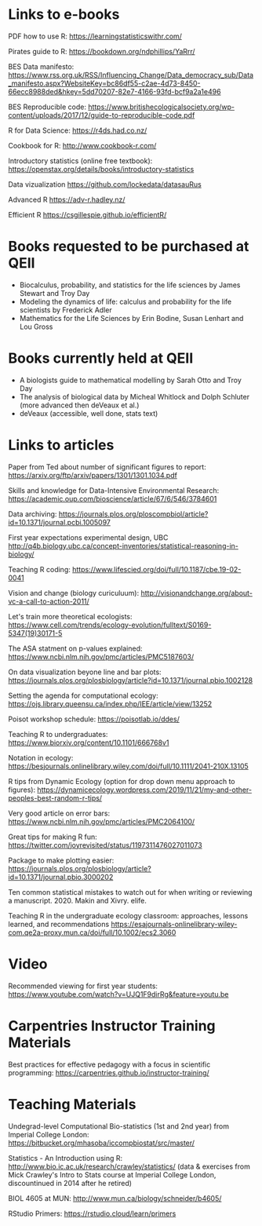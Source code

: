 # Links to e-books
PDF how to use R: https://learningstatisticswithr.com/

Pirates guide to R: https://bookdown.org/ndphillips/YaRrr/

BES Data manifesto: https://www.rss.org.uk/RSS/Influencing_Change/Data_democracy_sub/Data_manifesto.aspx?WebsiteKey=bc86df55-c2ae-4d73-8450-66ecc8988ded&hkey=5dd70207-82e7-4166-93fd-bcf9a2a1e496

BES Reproducible code: https://www.britishecologicalsociety.org/wp-content/uploads/2017/12/guide-to-reproducible-code.pdf

R for Data Science: https://r4ds.had.co.nz/

Cookbook for R: http://www.cookbook-r.com/

Introductory statistics (online free textbook): https://openstax.org/details/books/introductory-statistics

Data vizualization https://github.com/lockedata/datasauRus

Advanced R https://adv-r.hadley.nz/

Efficient R https://csgillespie.github.io/efficientR/

# Books requested to be purchased at QEII
- Biocalculus, probability, and statistics for the life sciences by James Stewart and Troy Day
- Modeling the dynamics of life: calculus and probability for the life scientists by Frederick Adler
- Mathematics for the Life Sciences by Erin Bodine, Susan Lenhart and Lou Gross

# Books currently held at QEII
- A biologists guide to mathematical modelling by Sarah Otto and Troy Day
- The analysis of biological data by Micheal Whitlock and Dolph Schluter (more advanced then deVeaux et al.)
- deVeaux (accessible, well done, stats text)

# Links to articles
Paper from Ted about number of significant figures to report: https://arxiv.org/ftp/arxiv/papers/1301/1301.1034.pdf

Skills and knowledge for Data-Intensive Environmental Research: https://academic.oup.com/bioscience/article/67/6/546/3784601

Data archiving: https://journals.plos.org/ploscompbiol/article?id=10.1371/journal.pcbi.1005097

First year expectations experimental design, UBC http://q4b.biology.ubc.ca/concept-inventories/statistical-reasoning-in-biology/

Teaching R coding: https://www.lifescied.org/doi/full/10.1187/cbe.19-02-0041

Vision and change (biology curiculuum): http://visionandchange.org/about-vc-a-call-to-action-2011/

Let's train more theoretical ecologists: https://www.cell.com/trends/ecology-evolution/fulltext/S0169-5347(19)30171-5

The ASA statment on p-values explained: https://www.ncbi.nlm.nih.gov/pmc/articles/PMC5187603/

On data visualization beyone line and bar plots: https://journals.plos.org/plosbiology/article?id=10.1371/journal.pbio.1002128

Setting the agenda for computational ecology: https://ojs.library.queensu.ca/index.php/IEE/article/view/13252

Poisot workshop schedule: https://poisotlab.io/ddes/

Teaching R to undergraduates: https://www.biorxiv.org/content/10.1101/666768v1

Notation in ecology: https://besjournals.onlinelibrary.wiley.com/doi/full/10.1111/2041-210X.13105

R tips from Dynamic Ecology (option for drop down menu approach to figures): https://dynamicecology.wordpress.com/2019/11/21/my-and-other-peoples-best-random-r-tips/

Very good article on error bars: https://www.ncbi.nlm.nih.gov/pmc/articles/PMC2064100/

Great tips for making R fun: https://twitter.com/joyrevisited/status/1197311476027011073

Package to make plotting easier: https://journals.plos.org/plosbiology/article?id=10.1371/journal.pbio.3000202

Ten common statistical mistakes to watch out for when writing or reviewing a manuscript. 2020. Makin and Xivry. elife.

Teaching R in the undergraduate ecology classroom: approaches, lessons learned, and recommendations https://esajournals-onlinelibrary-wiley-com.qe2a-proxy.mun.ca/doi/full/10.1002/ecs2.3060

# Video
Recommended viewing for first year students: https://www.youtube.com/watch?v=UJQ1F9dirRg&feature=youtu.be

# Carpentries Instructor Training Materials  
Best practices for effective pedagogy with a focus in scientific programming: https://carpentries.github.io/instructor-training/  

# Teaching Materials
Undegrad-level Computational Bio-statistics (1st and 2nd year) from Imperial College London: https://bitbucket.org/mhasoba/iccompbiostat/src/master/

Statistics - An Introduction using R: http://www.bio.ic.ac.uk/research/crawley/statistics/ (data & exercises from Mick Crawley's Intro to Stats course at Imperial College London, discountinued in 2014 after he retired)

BIOL 4605 at MUN: http://www.mun.ca/biology/schneider/b4605/

RStudio Primers: https://rstudio.cloud/learn/primers
